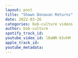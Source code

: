 ```yaml
---
layout: post
title: "Shawn Donavan Returns"
date: 2022-03-26
categories: bob-culture videos
author: bob-culture
spotify_track_id: 
youtube_video_id: l0aNR-k5vhM
apple_track_id: 
youtube_metadata: 
---
```

